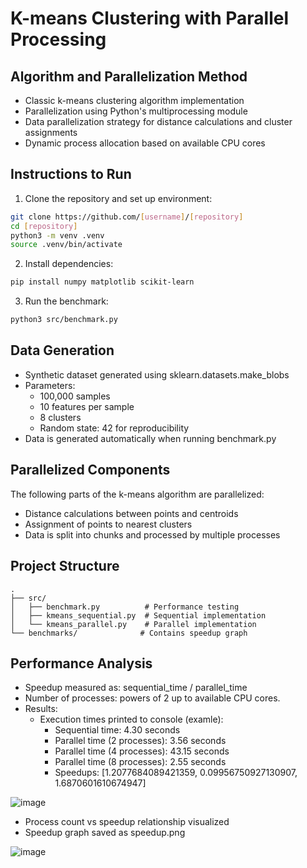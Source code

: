 # K-means Clustering with Parallel Processing

## Algorithm and Parallelization Method
- Classic k-means clustering algorithm implementation
- Parallelization using Python's multiprocessing module
- Data parallelization strategy for distance calculations and cluster assignments
- Dynamic process allocation based on available CPU cores

## Instructions to Run
1. Clone the repository and set up environment:
```bash
git clone https://github.com/[username]/[repository]
cd [repository]
python3 -m venv .venv
source .venv/bin/activate
```

2. Install dependencies:
```bash
pip install numpy matplotlib scikit-learn
```

3. Run the benchmark:
```bash
python3 src/benchmark.py
```

## Data Generation
- Synthetic dataset generated using sklearn.datasets.make_blobs
- Parameters:
  - 100,000 samples
  - 10 features per sample
  - 8 clusters
  - Random state: 42 for reproducibility
- Data is generated automatically when running benchmark.py

## Parallelized Components
The following parts of the k-means algorithm are parallelized:
- Distance calculations between points and centroids
- Assignment of points to nearest clusters
- Data is split into chunks and processed by multiple processes

## Project Structure
```
.
├── src/
│   ├── benchmark.py          # Performance testing
│   ├── kmeans_sequential.py  # Sequential implementation
│   └── kmeans_parallel.py    # Parallel implementation
└── benchmarks/              # Contains speedup graph
```

## Performance Analysis
- Speedup measured as: sequential_time / parallel_time
- Number of processes: powers of 2 up to available CPU cores.
- Results:
  - Execution times printed to console (examle):
    - Sequential time: 4.30 seconds
    - Parallel time (2 processes): 3.56 seconds
    - Parallel time (4 processes): 43.15 seconds
    - Parallel time (8 processes): 2.55 seconds
    - Speedups: [1.2077684089421359, 0.09956750927130907, 1.6870601610674947]


![image](https://github.com/user-attachments/assets/4e4edfb4-60de-482c-bb8a-e07016672577)


  - Process count vs speedup relationship visualized
  - Speedup graph saved as speedup.png

![image](https://github.com/user-attachments/assets/344ab990-afa2-416f-b7e0-8e03d35b030a)

